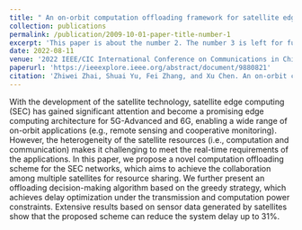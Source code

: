 ```yaml
---
title: " An on-orbit computation offloading framework for satellite edge computing"
collection: publications
permalink: /publication/2009-10-01-paper-title-number-1
excerpt: 'This paper is about the number 2. The number 3 is left for future work.'
date: 2022-08-11
venue: '2022 IEEE/CIC International Conference on Communications in China (ICCC)'
paperurl: 'https://ieeexplore.ieee.org/abstract/document/9880821'
citation: 'Zhiwei Zhai, Shuai Yu, Fei Zhang, and Xu Chen. An on-orbit computation offloading framework for satellite edge computing. In 2022 IEEE/CIC International Conference on Communications in China (ICCC), pages 1062–1067. IEEE, 2022.'
---
```


With the development of the satellite technology, satellite edge computing (SEC) has gained significant attention and become a promising edge computing architecture for 5G-Advanced and 6G, enabling a wide range of on-orbit applications (e.g., remote sensing and cooperative monitoring). However, the heterogeneity of the satellite resources (i.e., computation and communication) makes it challenging to meet the real-time requirements of the applications. In this paper, we propose a novel computation offloading scheme for the SEC networks, which aims to achieve the collaboration among multiple satellites for resource sharing. We further present an offloading decision-making algorithm based on the greedy strategy, which achieves delay optimization under the transmission and computation power constraints. Extensive results based on sensor data generated by satellites show that the proposed scheme can reduce the system delay up to 31%.
